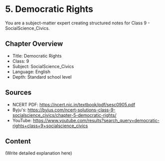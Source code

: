 # 5. Democratic Rights

You are a subject-matter expert creating structured notes for Class 9 - SocialScience_Civics.

## Chapter Overview
- Title: Democratic Rights
- Class: 9
- Subject: SocialScience_Civics
- Language: English
- Depth: Standard school level

## Sources
- NCERT PDF: https://ncert.nic.in/textbook/pdf/sesc0905.pdf
- Byju's: https://byjus.com/ncert-solutions-class-9-socialscience_civics/chapter-5-democratic-rights/
- YouTube: https://www.youtube.com/results?search_query=democratic-rights+class+9+socialscience_civics

## Content
(Write detailed explanation here)
